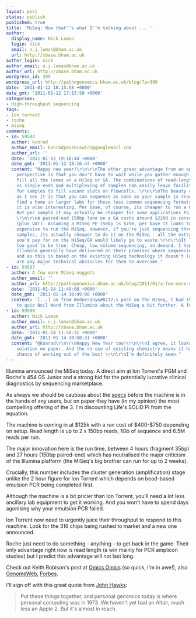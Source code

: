 ```yaml
---
layout: post
status: publish
published: true
title: 'MiSeq: Now that''s what I''m talking about ... '
author:
  display_name: Nick Loman
  login: nick
  email: n.j.loman@bham.ac.uk
  url: http://xbase.bham.ac.uk
author_login: nick
author_email: n.j.loman@bham.ac.uk
author_url: http://xbase.bham.ac.uk
wordpress_id: 399
wordpress_url: http://pathogenomics.bham.ac.uk/blog/?p=399
date: '2011-01-12 18:15:58 +0000'
date_gmt: '2011-01-12 17:15:58 +0000'
categories:
- High-throughput sequencing
tags:
- ion torrent
- roche
- miseq
comments:
- id: 59584
  author: konrad
  author_email: konradpaszkiewicz@googlemail.com
  author_url: ''
  date: '2011-01-12 19:16:44 +0000'
  date_gmt: '2011-01-12 18:16:44 +0000'
  content: "Happy new year!\r\n\r\nThe other great advantage from an operator/lab
    perspective is that you don't have to wait while you gather enough samples to
    fill all the lanes on a HiSeq or GA. The combinations of read-lengths, paired-end
    vs single-ends and multiplexing of samples can easily leave facilities waiting
    for samples to fill vacant slots on flowcells. \r\n\r\nThe beauty of the MiSeq
    as I see it is that you can sequence as soon as your sample is ready. It may even
    find a home in larger labs for those less common sequencing formats. \r\n\r\nCost-wise
    it is also interesting. Per base, of course, its cheaper to run a HiSeq lane.
    But per sample it may actually be cheaper for some applications to run the MiSeq.
    \r\n\r\nA paired-end 150bp lane on a GA costs around $2200 in consumables only
    (plus VAT). Assuming a MiSeq PE 150bp is $750, per base it looks to be 3-4x more
    expensive to run the MiSeq. However, if you're just sequencing three or four bacterial
    samples, its actually cheaper to do it on the MiSeq - all the extra sequence data
    you'd pay for on the HiSeq/GA would likely go to waste.\r\n\r\nIt looks almost
    too good to be true. Cheap, low volume sequencing, on demand. I hope it isn't.
    Illumina generally have delivered on their promises where sequencing is concerned
    and as this is based on the existing HiSeq technology it doesn't look like there
    are any major technical obstacles for them to overcome."
- id: 59587
  author: A few more MiSeq nuggets
  author_email: ''
  author_url: http://pathogenomics.bham.ac.uk/blog/2011/01/a-few-more-miseq-nuggets/
  date: '2011-01-14 11:49:08 +0000'
  date_gmt: '2011-01-14 10:49:08 +0000'
  content: '[...] on from Wednesday&#8217;s post on the HiSeq, I had the opportunity
    to quiz Neil Ward from Illumina about the MiSeq a bit further. A few notes [...]'
- id: 59588
  author: Nick Loman
  author_email: n.j.loman@bham.ac.uk
  author_url: http://xbase.bham.ac.uk
  date: '2011-01-14 11:50:31 +0000'
  date_gmt: '2011-01-14 10:50:31 +0000'
  content: "@Konrad\r\n\r\nHappy New Year too!\r\n\r\nI agree, it looks like a great
    solution on paper. And the re-use of existing chemistry means it has a very good
    chance of working out of the box! \r\n\r\nI'm definitely keen."
---
```

<p>Illumina announced the MiSeq today. A direct aim at Ion Torrent's PGM and Roche's 454 GS Junior and a strong bid for the potentially lucrative clinical diagnostics by sequencing marketplace.</p>
<p>As always we should be cautious about the <a href="http://www.illumina.com/systems/miseq.ilmn#workflow_specs">specs</a> before the machine is in the hands of any users, but on paper they have (in my opinion) the most compelling offering of the 3. I'm discounting Life's SOLiD PI from the equation.</p>
<p>The machine is coming in at $125k with a run cost of $400-$750 depending on setup. Read length is up to 2 x 150bp reads, 1Gb of sequence and 6.5M reads per run.</p>
<p>The major innovation here is the run time, between 4 hours (fragment 35bp) and 27 hours (150bp paired-end) which has neutralised the major criticism of the Illumina platform (the MiSeq's big brother can run for up to 2 weeks).</p>
<p>Crucially, this number includes the cluster generation (amplification) stage unlike the 2 hour figure for Ion Torrent which depends on bead-based emulsion PCR being completed first.</p>
<p>Although the machine is a bit pricier than Ion Torrent, you'll need a lot less ancillary lab equipment to get it working. And you won't have to spend days agonising why your emulsion PCR failed.</p>
<p>Ion Torrent now need to urgently juice their throughput to respond to this machine. Look for the 316 chips being rushed to market and a new one announced.</p>
<p>Roche just need to do something - anything - to get back in the game. Their only advantage right now is read length (a win mainly for PCR amplicon studies) but I predict this advantage will not last long.</p>
<p>Check out Keith Robison's post at <a href="http://omicsomics.blogspot.com/2011/01/my-oh-my-oh-miseq.html">Omics Omics</a> (so quick, I'm in awe!), also <a href="http://www.genomeweb.com/sequencing/illuminas-low-cost-miseq-promises-speed-next-gen-sequencing">GenomeWeb</a>, <a href="http://www.bio-itworld.com/els/01/12/11/Illumina-gene-machine-wars-MiSeq.html">Forbes</a>.</p>
<p>I'll sign off with this great quote from <a href="http://johnhawks.net/weblog/topics/biotech/whole-genome/sequencing-1000-dollar-genomes-2011.html">John Hawks</a>:</p>
<blockquote><p>Put these things together, and personal genomics today is where personal  computing was in 1973. We haven't yet had an Altair, much less an Apple  2. But it's almost in reach.</p></blockquote>
